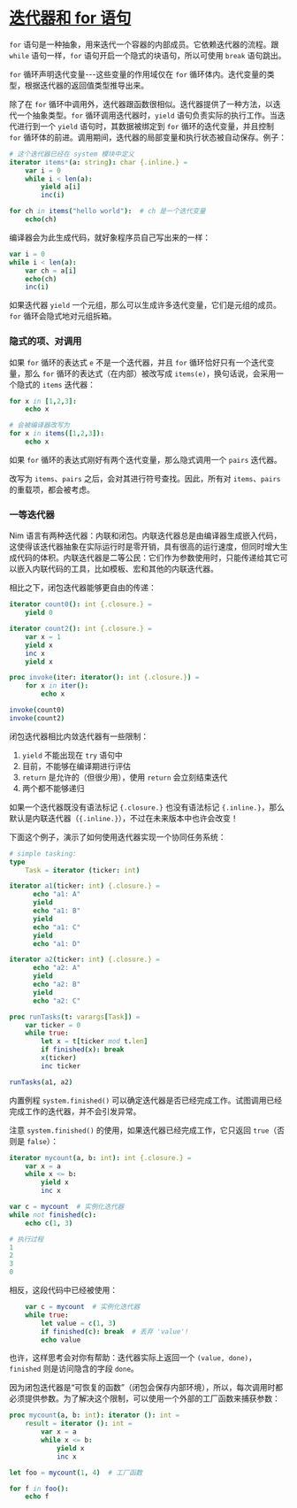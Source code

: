 # [迭代器和 for 语句](http://nim-lang.org/docs/manual.html#statements-and-expressions)

`for` 语句是一种抽象，用来迭代一个容器的内部成员。它依赖迭代器的流程。跟 `while` 语句一样，`for` 语句开启一个隐式的块语句，所以可使用 `break` 语句跳出。

`for` 循环声明迭代变量---这些变量的作用域仅在 `for` 循环体内。迭代变量的类型，根据迭代器的返回值类型推导出来。

除了在 `for` 循环中调用外，迭代器跟函数很相似。迭代器提供了一种方法，以迭代一个抽象类型。`for` 循环调用迭代器时，`yield` 语句负责实际的执行工作。当迭代进行到一个 `yield` 语句时，其数据被绑定到 `for` 循环的迭代变量，并且控制 `for` 循环体的前进。调用期间，迭代器的局部变量和执行状态被自动保存。例子：

```nim
# 这个迭代器已经在 system 模块中定义
iterator items*(a: string): char {.inline.} =
    var i = 0
    while i < len(a):
        yield a[i]
        inc(i)

for ch in items("hello world"):  # ch 是一个迭代变量
    echo(ch)
```

编译器会为此生成代码，就好象程序员自己写出来的一样：

```nim
var i = 0
while i < len(a):
    var ch = a[i]
    echo(ch)
    inc(i)
```

如果迭代器 `yield` 一个元组，那么可以生成许多迭代变量，它们是元组的成员。`for` 循环会隐式地对元组拆箱。

### 隐式的项、对调用

如果 `for` 循环的表达式 `e` 不是一个迭代器，并且 `for` 循环恰好只有一个迭代变量，那么 `for` 循环的表达式（在内部）被改写成 `items(e)`，换句话说，会采用一个隐式的 `items` 迭代器：

```nim
for x in [1,2,3]: 
    echo x

# 会被编译器改写为
for x in items([1,2,3]): 
    echo x
```

如果 `for` 循环的表达式刚好有两个迭代变量，那么隐式调用一个 `pairs` 迭代器。

改写为 `items`、`pairs` 之后，会对其进行符号查找。因此，所有对 `items`、`pairs` 的重载项，都会被考虑。 

### 一等迭代器

Nim 语言有两种迭代器：内联和闭包。内联迭代器总是由编译器生成嵌入代码，这使得该迭代器抽象在实际运行时是零开销，具有很高的运行速度，但同时增大生成代码的体积。内联迭代器是二等公民：它们作为参数使用时，只能传递给其它可以嵌入内联代码的工具，比如模板、宏和其他的内联迭代器。

相比之下，闭包迭代器能够更自由的传递：

```nim
iterator count0(): int {.closure.} =
    yield 0

iterator count2(): int {.closure.} =
    var x = 1
    yield x
    inc x
    yield x

proc invoke(iter: iterator(): int {.closure.}) =
    for x in iter(): 
        echo x

invoke(count0)
invoke(count2)
```

闭包迭代器相比内敛迭代器有一些限制：

1. `yield` 不能出现在 `try` 语句中 
2. 目前，不能够在编译期进行评估
3. `return` 是允许的（但很少用），使用 `return` 会立刻结束迭代
4. 两个都不能够递归

如果一个迭代器既没有语法标记 `{.closure.}` 也没有语法标记 `{.inline.}`，那么默认是内联迭代器（`{.inline.}`），不过在未来版本中也许会改变！

下面这个例子，演示了如何使用迭代器实现一个协同任务系统：

```nim
# simple tasking:
type
    Task = iterator (ticker: int)

iterator a1(ticker: int) {.closure.} =
      echo "a1: A"
      yield
      echo "a1: B"
      yield
      echo "a1: C"
      yield
      echo "a1: D"

iterator a2(ticker: int) {.closure.} =
      echo "a2: A"
      yield
      echo "a2: B"
      yield
      echo "a2: C"

proc runTasks(t: varargs[Task]) =
    var ticker = 0
    while true:
        let x = t[ticker mod t.len]
        if finished(x): break
        x(ticker)
        inc ticker

runTasks(a1, a2)
```

内置例程 `system.finished()` 可以确定迭代器是否已经完成工作。试图调用已经完成工作的迭代器，并不会引发异常。

注意 `system.finished()` 的使用，如果迭代器已经完成工作，它只返回 `true`（否则是 `false`）：

```nim
iterator mycount(a, b: int): int {.closure.} =
    var x = a
    while x <= b:
        yield x
        inc x

var c = mycount  # 实例化迭代器
while not finished(c):
    echo c(1, 3)

# 执行过程
1
2
3
0
```

相反，这段代码中已经被使用：

```nim
    var c = mycount  # 实例化迭代器
    while true:
        let value = c(1, 3)
        if finished(c): break  # 丢弃 'value'!
        echo value
```

也许，这样思考会对你有帮助：迭代器实际上返回一个 `(value, done)`，`finished` 则是访问隐含的字段 `done`。

因为闭包迭代器是“可恢复的函数”（闭包会保存内部环境），所以，每次调用时都必须提供参数。为了解决这个限制，可以使用一个外部的工厂函数来捕获参数：

```nim
proc mycount(a, b: int): iterator (): int =
    result = iterator (): int =
        var x = a
        while x <= b:
            yield x
            inc x

let foo = mycount(1, 4)  # 工厂函数

for f in foo():           
    echo f
```
